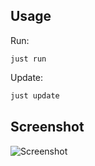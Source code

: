 ## Usage

Run:
```
just run
```

Update:

```bash
just update
```


## Screenshot

![Screenshot](./screenshot.jpg)

